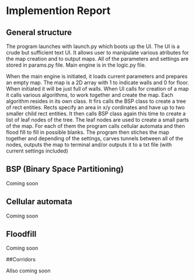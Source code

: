 # Implemention Report

## General structure

The program launches with launch.py which boots up the UI. The UI is a crude but sufficient text UI. It allows user to manipulate various atributes for the map creation and to output maps. All of the parameters and settings are stored in params.py file. Main engine is in the logic.py file.

When the main engine is initiated, it loads current parameters and prepares an empty map. The map is a 2D array with 1 to indicate walls and 0 for floor. When initiated it will be just full of walls. When UI calls for creation of a map it calls various algorithms, to work together and create the map. Each algorithm resides in its own class. It firs calls the BSP class to create a tree of rect entities. Rects specify an area in x/y cordinates and have up to two smaller child rect entities. It then calls BSP class again this time to create a list of leaf nodes of the tree. The leaf nodes are used to create a small parts of the map. For each of them the program calls cellular automata and then flood fill to fill in possible blanks. The program then stiches the map together and depending of the settings, carves tunnels between all of the nodes, outputs the map to terminal and/or outputs it to a txt file (with current settings included)

## BSP (Binary Space Partitioning)

Coming soon

## Cellular automata

Coming soon

## Floodfill

Coming soon

##Corridors

Allso coming soon
